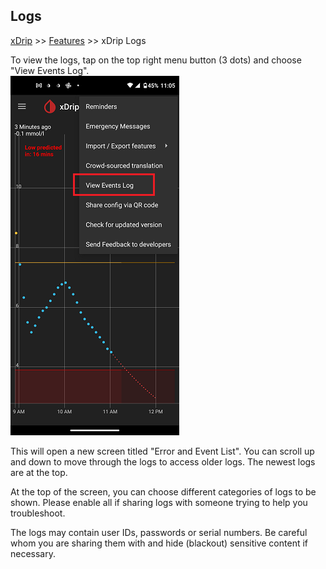 ## Logs
[xDrip](../README.md) >> [Features](./Features_page.md) >> xDrip Logs  
  
To view the logs, tap on the top right menu button (3 dots) and choose "View Events Log".  
![](./images/ViewEventLogs.png)  
  
This will open a new screen titled "Error and Event List".  You can scroll up and down to move through the logs to access older logs.  The newest logs are at the top.  
  
At the top of the screen, you can choose different categories of logs to be shown.  Please enable all if sharing logs with someone trying to help you troubleshoot.  
  
The logs may contain user IDs, passwords or serial numbers.  Be careful whom you are sharing them with and hide (blackout) sensitive content if necessary.  
  
